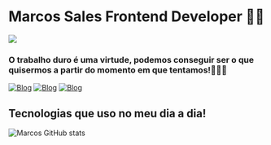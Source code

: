 # Marcos Sales Frontend Developer ✌🏿

<p>  
  <a href="https://skillicons.dev">
    <img src="https://skillicons.dev/icons?i=js,react,typescript,nextjs,angular,docker" />
  </a>
</p>

### O trabalho duro é uma virtude, podemos conseguir ser o que quisermos a partir do momento em que tentamos!👨🏾‍💻  

[![Blog](https://img.shields.io/badge/LinkedIn-0077B5?style=for-the-badge&logo=linkedin&logoColor=white)](https://www.linkedin.com/in/devmarcossales/)
[![Blog](https://img.shields.io/badge/Portifolio-000000?style=for-the-badge&logo=markdown&logoColor=white)]([https://www.linkedin.com/in/devmarcossales/](https://marckosalks.github.io/For-me/))
[![Blog](https://img.shields.io/badge/LinkedIn-0077B5?style=for-the-badge&logo=linkedin&logoColor=white)]()

## Tecnologias que uso no meu dia a dia!

![Marcos GitHub stats](https://github-readme-stats.vercel.app/api/top-langs/?username=marckosalks&theme=blue-green)
